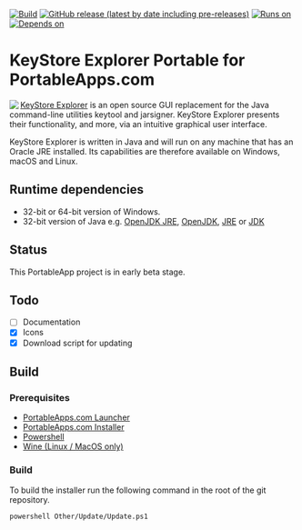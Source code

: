 [![Build](https://github.com/uroesch/KeyStoreExplorerPortable/workflows/build-package/badge.svg)](https://github.com/uroesch/KeyStoreExplorerPortable/actions?query=workflow%3Abuild-package)
[![GitHub release (latest by date including pre-releases)](https://img.shields.io/github/v/release/uroesch/KeyStoreExplorerPortable?include_prereleases)](https://github.com/uroesch/KeyStoreExplorerPortable/releases)
[![Runs on](https://img.shields.io/badge/runs%20on-Win64%20%26%20Win32-blue)](#runtime-dependencies)
[![Depends on](https://img.shields.io/badge/runs%20on-Java-blue)](#runtime-dependencies)

# KeyStore Explorer Portable for PortableApps.com

<img src="App/AppInfo/appicon_128.png" align=left>

[KeyStore Explorer](https://keystore-explorer.org/) is an open source GUI 
replacement for the Java command-line utilities keytool and jarsigner. 
KeyStore Explorer presents their functionality, and more, via an intuitive 
graphical user interface.

KeyStore Explorer is written in Java and will run on any machine that 
has an Oracle JRE installed. Its capabilities are therefore available on 
Windows, macOS and Linux.

## Runtime dependencies
* 32-bit or 64-bit version of Windows.
* 32-bit version of Java e.g.
  [OpenJDK JRE](https://portableapps.com/apps/utilities/OpenJDKJRE),
  [OpenJDK](https://portableapps.com/apps/utilities/OpenJDK),
  [JRE](https://portableapps.com/apps/utilities/java_portable) or
  [JDK](https://portableapps.com/apps/utilities/jdkportable) 
  

## Status 
This PortableApp project is in early beta stage. 

## Todo
- [ ] Documentation
- [x] Icons
- [x] Download script for updating

## Build

### Prerequisites

* [PortableApps.com Launcher](https://portableapps.com/apps/development/portableapps.com_launcher)
* [PortableApps.com Installer](https://portableapps.com/apps/development/portableapps.com_installer)
* [Powershell](https://docs.microsoft.com/en-us/powershell/scripting/install/installing-powershell-core-on-linux?view=powershell-7)
* [Wine (Linux / MacOS only)](https://www.winehq.org/)

### Build

To build the installer run the following command in the root of the git repository.

```
powershell Other/Update/Update.ps1
```
